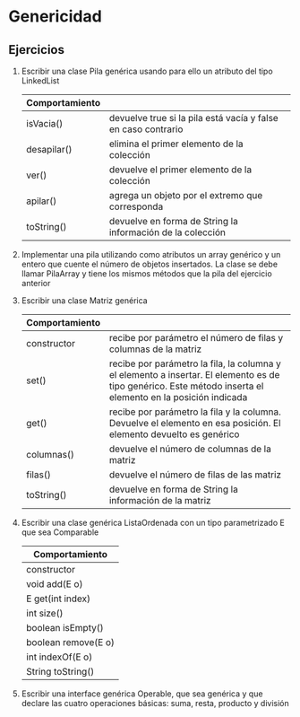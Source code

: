 # Genericidad

## Ejercicios

1. Escribir una clase Pila genérica usando para ello un atributo del tipo LinkedList

    | Comportamiento ||
    | -- | -- |
    | isVacia()   | devuelve true si la pila está vacía y false en caso contrario |
    | desapilar() | elimina el primer elemento de la colección |
    | ver()       | devuelve el primer elemento de la colección |
    | apilar()    | agrega un objeto por el extremo que corresponda |
    | toString()  | devuelve en forma de String la información de la colección |

1. Implementar una pila utilizando como atributos un array genérico y un entero que cuente el número de objetos insertados. La clase se debe llamar PilaArray y tiene los mismos métodos que la pila del ejercicio anterior

1. Escribir una clase Matriz genérica

    | Comportamiento ||
    | -- | -- |
    | constructor | recibe por parámetro el número de filas y columnas de la matriz |
    | set()       | recibe por parámetro la fila, la columna y el elemento a insertar. El elemento es de tipo genérico. Este método inserta el elemento en la posición indicada |
    | get()       | recibe por parámetro la fila y la columna. Devuelve el elemento en esa posición. El elemento devuelto es genérico |
    | columnas()  | devuelve el número de columnas de la matriz |
    | filas()     | devuelve el número de filas de las matriz |
    | toString()  | devuelve en forma de String la información de la matriz |

1. Escribir una clase genérica ListaOrdenada con un tipo parametrizado E que sea Comparable

    | Comportamiento |
    | -- |
    | constructor |
    | void add(E o) |
    | E get(int index) |
    | int size() |
    | boolean isEmpty() |
    | boolean remove(E o) |
    | int indexOf(E o) |
    | String toString() |

1. Escribir una interface genérica Operable, que sea genérica y que declare las cuatro operaciones básicas: suma, resta, producto y división

